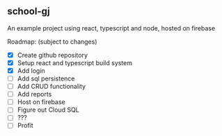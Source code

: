school-gj
---

An example project using react, typescript and node, hosted on firebase

Roadmap: (subject to changes)
- [x] Create github repository
- [x] Setup react and typescript build system
- [x] Add login
- [ ] Add sql persistence
- [ ] Add CRUD functionality
- [ ] Add reports
- [ ] Host on firebase
- [ ] Figure out Cloud SQL
- [ ] ???
- [ ] Profit
